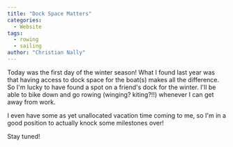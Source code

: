 ```yaml
---
title: "Dock Space Matters"
categories:
  - Website
tags:
  - rowing
  - sailing
author: "Christian Nally"
---
```


Today was the first day of the winter season! What I found last year was that having access to dock space for the boat(s) makes all the difference. So I'm lucky to have found a spot on a friend's dock for the winter. I'll be able to bike down and go rowing (winging? kiting?!!) whenever I can get away from work.

I even have some as yet unallocated vacation time coming to me, so I'm in a good position to actually knock some milestones over!

Stay tuned!
